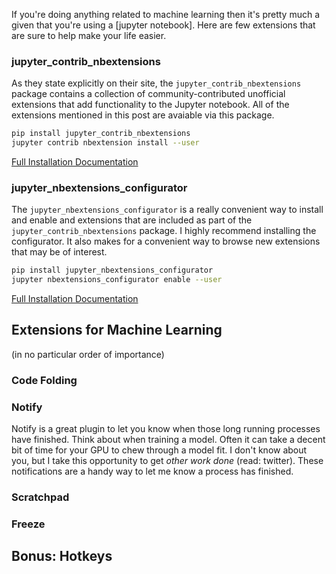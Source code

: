 If you're doing anything related to machine learning then it's pretty much a given that you're using a [jupyter notebook]. Here are few extensions that are sure to help make your life easier.  

### jupyter_contrib_nbextensions

As they state explicitly on their site, the `jupyter_contrib_nbextensions` package contains a collection of community-contributed unofficial extensions that add functionality to the Jupyter notebook. All of the extensions mentioned in this post are avaiable via this package. 

```bash
pip install jupyter_contrib_nbextensions
jupyter contrib nbextension install --user
```

[Full Installation Documentation](https://jupyter-contrib-nbextensions.readthedocs.io/en/latest/install.html)

### jupyter_nbextensions_configurator

The `jupyter_nbextensions_configurator` is a really convenient way to install and enable and extensions that are included as part of the `jupyter_contrib_nbextensions` package. I highly recommend installing the configurator. It also makes for a convenient way to browse new extensions that may be of interest.

```bash
pip install jupyter_nbextensions_configurator
jupyter nbextensions_configurator enable --user
```

[Full Installation Documentation](https://github.com/Jupyter-contrib/jupyter_nbextensions_configurator)

Extensions for Machine Learning
-------------------------------

(in no particular order of importance) 

### Code Folding 

### Notify

Notify is a great plugin to let you know when those long running processes have finished. Think about when training a model. Often it can take a decent bit of time for your GPU to chew through a model fit. I don't know about you, but I take this opportunity to get *other work done* (read: twitter). These notifications are a handy way to let me know a process has finished. 

### Scratchpad


### Freeze


Bonus: Hotkeys
--------------

